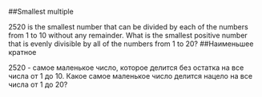 ##Smallest multiple

2520 is the smallest number that can be divided by each of the numbers from 1 to 10 without any remainder.
What is the smallest positive number that is evenly divisible by all of the numbers from 1 to 20?
##Наименьшее кратное

2520 - самое маленькое число, которое делится без остатка на все числа от 1 до 10.
Какое самое маленькое число делится нацело на все числа от 1 до 20?
